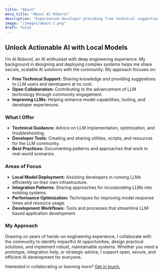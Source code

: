 ```yaml
---
title: "About"
meta_title: "About Al Roborol"
description: "Experienced developer providing free technical suggestions and tools to LLM users and developers. Committed to making Large Language Models better for everyone."
image: "/images/about-1.png"
draft: false
---
```


## Unlock Actionable AI with Local Models

I’m Al Roborol, an AI enthusiast with deep engineering experience. My background in designing and deploying complex systems helps me share secure, scalable AI solutions with the community. My approach focuses on:

- **Free Technical Support:** Sharing knowledge and providing suggestions to LLM users and developers at no cost.
- **Open Collaboration:** Contributing to the advancement of LLM technology through community engagement.
- **Improving LLMs:** Helping enhance model capabilities, tooling, and developer experiences.

### What I Offer

- **Technical Guidance:** Advice on LLM implementation, optimization, and troubleshooting.
- **Developer Tools:** Creating and sharing utilities, scripts, and resources for the LLM community.
- **Best Practices:** Documenting patterns and approaches that work in real-world scenarios.

### Areas of Focus

- **Local Model Deployment:** Assisting developers in running LLMs efficiently on their own infrastructure.
- **Integration Patterns:** Sharing approaches for incorporating LLMs into existing systems.
- **Performance Optimization:** Techniques for improving model response times and resource usage.
- **Development Workflows:** Tools and processes that streamline LLM-based application development.

### My Approach

Drawing on years of hands-on engineering experience, I collaborate with the community to identify impactful AI opportunities, design practical solutions, and implement robust, maintainable systems. Whether you need a prototype, integration help, or strategic advice, I support open, secure, and efficient AI development for everyone.

Interested in collaborating or learning more? [Get in touch.](contact)
